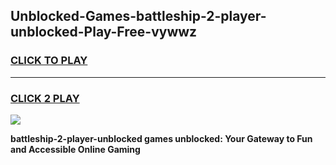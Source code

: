 
## Unblocked-Games-battleship-2-player-unblocked-Play-Free-vywwz
<h3>
<a href="https://premium76.site?title=battleship-2-player-unblocked&ref=21A">CLICK TO PLAY</a></h3>
<hr>

<h3>
<a href="https://premium76.site?title=battleship-2-player-unblocked&ref=21A">CLICK 2 PLAY</a>
  
</h3>

<a href="https://premium76.site?title=battleship-2-player-unblocked&ref=21A"><img src="https://clearcache.store/games.png"></a>


**battleship-2-player-unblocked games unblocked: Your Gateway to Fun and Accessible Online Gaming**

